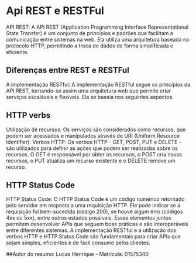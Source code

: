  # Api REST e RESTFul
API REST: A API REST (Application Programming Interface Representational State Transfer) é um conjunto de princípios e padrões que facilitam a comunicação entre sistemas na web. Ela utiliza uma arquitetura baseada no protocolo HTTP, permitindo a troca de dados de forma simplificada e eficiente.
   ## Diferenças entre REST e RESTFul
A implementação RESTful: A implementação RESTful segue os princípios da API REST, tornando-se assim uma arquitetura web que permite criar serviços escaláveis e flexíveis. Ela se baseia nos seguintes aspectos:
   ## HTTP verbs
Utilização de recursos: Os serviços são considerados como recursos, que podem ser acessados e manipulados através de URI (Uniform Resource Identifier).
Verbos HTTP: Os verbos HTTP - GET, POST, PUT e DELETE - são utilizados para definir as ações que podem ser realizadas sobre os recursos. O GET é responsável por obter os recursos, o POST cria novos recursos, o PUT atualiza um recurso existente e o DELETE remove um recurso.
  ## HTTP Status Code
HTTP Status Code: O HTTP Status Code é um código numérico retornado pelo servidor em resposta a uma requisição HTTP. Ele pode indicar se a requisição foi bem-sucedida (código 200), se houve algum erro (códigos 4xx ou 5xx), entre outros estados possíveis.
Esses elementos juntos permitem desenvolver APIs que seguem boas práticas e são interoperáveis entre diferentes sistemas. A implementação RESTful e a utilização dos verbos HTTP e HTTP Status Code são fundamentais para criar APIs que sejam simples, eficientes e de fácil consumo pelos clientes. 
  
  ##Autor do resumo: Lucas Henrique - Matrícula: 01575340
